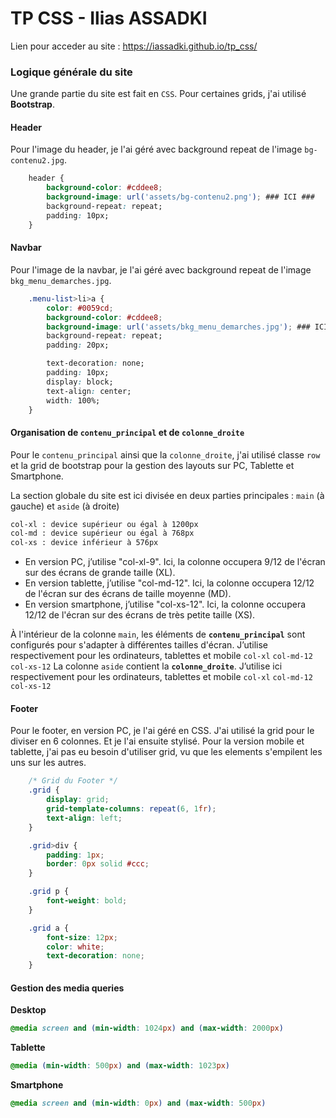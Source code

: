 # TP CSS - Ilias ASSADKI
Lien pour acceder au site : https://iassadki.github.io/tp_css/

### Logique générale du site 
Une grande partie du site est fait en `CSS`. Pour certaines grids, j'ai utilisé **Bootstrap**.

#### Header
Pour l'image du header, je l'ai géré avec background repeat de l'image `bg-contenu2.jpg`.
```css
	header {
		background-color: #cddee8;
		background-image: url('assets/bg-contenu2.png'); ### ICI ###
		background-repeat: repeat;
		padding: 10px;
	}
```

#### Navbar
Pour l'image de la navbar, je l'ai géré avec background repeat de l'image `bkg_menu_demarches.jpg`.
```css
	.menu-list>li>a {
		color: #0059cd;
		background-color: #cddee8;
		background-image: url('assets/bkg_menu_demarches.jpg'); ### ICI ###
		background-repeat: repeat;
		padding: 20px;

		text-decoration: none;
		padding: 10px;
		display: block;
		text-align: center;
		width: 100%;
	}
```

#### Organisation de `contenu_principal` et de `colonne_droite`
Pour le `contenu_principal` ainsi que la `colonne_droite`, j'ai utilisé classe `row` et la grid de bootstrap pour la gestion des layouts sur PC, Tablette et Smartphone.

La section globale du site est ici divisée en deux parties principales : `main` (à gauche) et `aside` (à droite)
```txt
col-xl : device supérieur ou égal à 1200px
col-md : device supérieur ou égal à 768px
col-xs : device inférieur à 576px
```

- En version PC, j’utilise "col-xl-9". Ici, la colonne occupera 9/12 de l'écran sur des écrans de grande taille (XL).
- En version tablette, j’utilise "col-md-12". Ici, la colonne occupera 12/12 de l'écran sur des écrans de taille moyenne (MD).
- En version smartphone, j’utilise "col-xs-12". Ici, la colonne occupera 12/12 de l'écran sur des écrans de très petite taille (XS).

À l'intérieur de la colonne `main`, les éléments de **`contenu_principal`** sont configurés pour s'adapter à différentes tailles d'écran. 
J’utilise respectivement pour les ordinateurs, tablettes et mobile  `col-xl` `col-md-12` `col-xs-12`
La colonne `aside` contient la **`colonne_droite`**. J’utilise ici respectivement pour les ordinateurs, tablettes et mobile `col-xl` `col-md-12` `col-xs-12` 

#### Footer
Pour le footer, en version PC, je l'ai géré en CSS. J'ai utilisé la grid pour le diviser en 6 colonnes. Et je l'ai ensuite stylisé. 
Pour la version mobile et tablette, j'ai pas eu besoin d'utiliser grid, vu que les elements s'empilent les uns sur les autres. 
```css
	/* Grid du Footer */
	.grid {
		display: grid;
		grid-template-columns: repeat(6, 1fr);
		text-align: left;
	}

	.grid>div {
		padding: 1px;
		border: 0px solid #ccc;
	}

	.grid p {
		font-weight: bold;
	}

	.grid a {
		font-size: 12px;
		color: white;
		text-decoration: none;
	}
```

#### Gestion des media queries
**Desktop**
```css
@media screen and (min-width: 1024px) and (max-width: 2000px)
```

**Tablette**
```css
@media (min-width: 500px) and (max-width: 1023px)
``` 

**Smartphone** 
```css
@media screen and (min-width: 0px) and (max-width: 500px)
```
